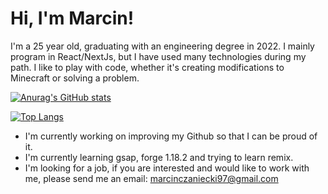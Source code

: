 # Hi, I'm Marcin!

I'm a 25 year old, graduating with an engineering degree in 2022. I mainly program in React/NextJs, but I have used many technologies during my path. I like to play with code, whether it's creating modifications to Minecraft or solving a problem.

[![Anurag's GitHub stats](https://github-readme-stats.vercel.app/api?username=janossik&theme=radical)](https://github.com/anuraghazra/github-readme-stats) 

[![Top Langs](https://github-readme-stats.vercel.app/api/top-langs/?username=janossik&langs_count=8&layout=compact&theme=radical)](https://github.com/anuraghazra/github-readme-stats)

- I'm currently working on improving my Github so that I can be proud of it.
- I'm currently learning gsap, forge 1.18.2 and trying to learn remix. 
- I'm looking for a job, if you are interested and would like to work with me, please send me an email: marcinczaniecki97@gmail.com 

<!--
**janossik/janossik** is a ✨ _special_ ✨ repository because its `README.md` (this file) appears on your GitHub profile.

Here are some ideas to get you started:

- 🔭 I’m currently working on ...
- 🌱 I’m currently learning ...
- 👯 I’m looking to collaborate on ...
- 🤔 I’m looking for help with ...
- 💬 Ask me about ...
- 📫 How to reach me: ...
- 😄 Pronouns: ...
- ⚡ Fun fact: ...
-->
